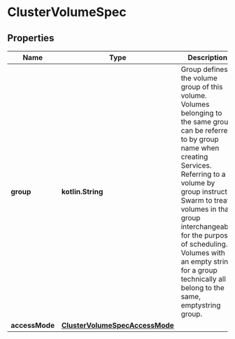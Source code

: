 
# ClusterVolumeSpec

## Properties
Name | Type | Description | Notes
------------ | ------------- | ------------- | -------------
**group** | **kotlin.String** | Group defines the volume group of this volume. Volumes belonging to the same group can be referred to by group name when creating Services.  Referring to a volume by group instructs Swarm to treat volumes in that group interchangeably for the purpose of scheduling. Volumes with an empty string for a group technically all belong to the same, emptystring group.  |  [optional]
**accessMode** | [**ClusterVolumeSpecAccessMode**](ClusterVolumeSpecAccessMode.md) |  |  [optional]



